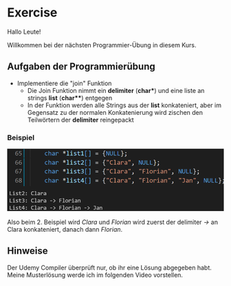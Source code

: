# Exercise

Hallo Leute!

Willkommen bei der nächsten Programmier-Übung in diesem Kurs.

## Aufgaben der Programmierübung

- Implementiere die "join" Funktion
  - Die Join Funktion nimmt ein **delimiter** (**char\***) und eine liste an strings **list** (**char\*\***) entgegen
  - In der Funktion werden alle Strings aus der **list** konkateniert, aber im Gegensatz zu der normalen Konkatenierung wird zischen den Teilwörtern der **delimiter** reingepackt

### Beispiel

![alt](../../media/exercise9.png)

Also beim 2. Beispiel wird *Clara* und *Florian* wird zuerst der delimiter *->* an Clara konkateniert, danach dann *Florian*.

## Hinweise

Der Udemy Compiler überprüft nur, ob ihr eine Lösung abgegeben habt.  
Meine Musterlösung werde ich im folgenden Video vorstellen.
